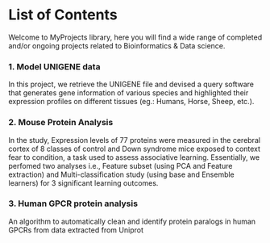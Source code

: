 # List of Contents

Welcome to MyProjects library, here you will find a wide range of completed and/or ongoing projects related to Bioinformatics & Data science.

### 1. Model UNIGENE data
In this project, we retrieve the UNIGENE file and devised a query software that generates gene information of various species and highlighted their expression profiles on different tissues (eg.: Humans, Horse, Sheep, etc.).


### 2. Mouse Protein Analysis
In the study, Expression levels of 77 proteins were measured in the cerebral cortex of 8 classes of control and Down syndrome mice exposed to context fear to condition, a task used to assess associative learning.
Essentially, we perfomed two analyses i.e., Feature subset (using PCA and Feature extraction) and Multi-classification study (using base and Ensemble learners) for 3 significant learning outcomes. 

### 3. Human GPCR protein analysis
An algorithm to automatically clean and identify protein paralogs in human GPCRs from data extracted from Uniprot
